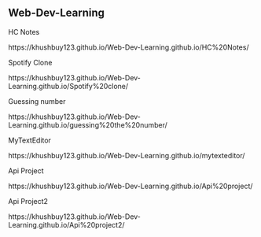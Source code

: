 <h2>Web-Dev-Learning</h2>

<p>HC Notes</p>
https://khushbuy123.github.io/Web-Dev-Learning.github.io/HC%20Notes/


<p>Spotify Clone</p>
https://khushbuy123.github.io/Web-Dev-Learning.github.io/Spotify%20clone/


<p>Guessing number</p>
https://khushbuy123.github.io/Web-Dev-Learning.github.io/guessing%20the%20number/


<p>MyTextEditor</p>
https://khushbuy123.github.io/Web-Dev-Learning.github.io/mytexteditor/


<p>Api Project</p>
https://khushbuy123.github.io/Web-Dev-Learning.github.io/Api%20project/


<p>Api Project2</p>
https://khushbuy123.github.io/Web-Dev-Learning.github.io/Api%20project2/
